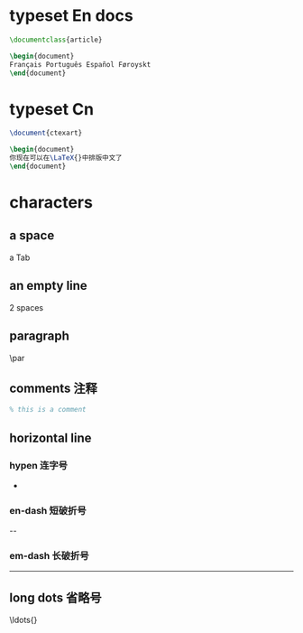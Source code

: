 # typeset En docs
```tex
\documentclass{article}

\begin{document}
Français Português Español Føroyskt
\end{document}
```
# typeset Cn
```tex
\document{ctexart}

\begin{document}
你现在可以在\LaTeX{}中排版中文了
\end{document}
```
# characters
## a space
a Tab
## an empty line
2 spaces
## paragraph
\par
## comments 注释
```tex
% this is a comment
```
## horizontal line
### hypen 连字号
-
### en-dash  短破折号
--
### em-dash 长破折号
---
## long dots 省略号
\ldots{}





